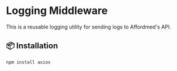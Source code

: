 # Logging Middleware

This is a reusable logging utility for sending logs to Affordmed's API.

## 📦 Installation

```bash
npm install axios
